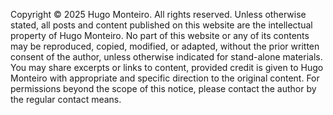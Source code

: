 Copyright © 2025 Hugo Monteiro.
All rights reserved.
Unless otherwise stated, all posts and content published on this website are the intellectual property of Hugo Monteiro.
No part of this website or any of its contents may be reproduced, copied, modified, or adapted, without the prior written consent of the author, unless otherwise indicated for stand-alone materials.
You may share excerpts or links to content, provided credit is given to Hugo Monteiro with appropriate and specific direction to the original content.
For permissions beyond the scope of this notice, please contact the author by the regular contact means.
